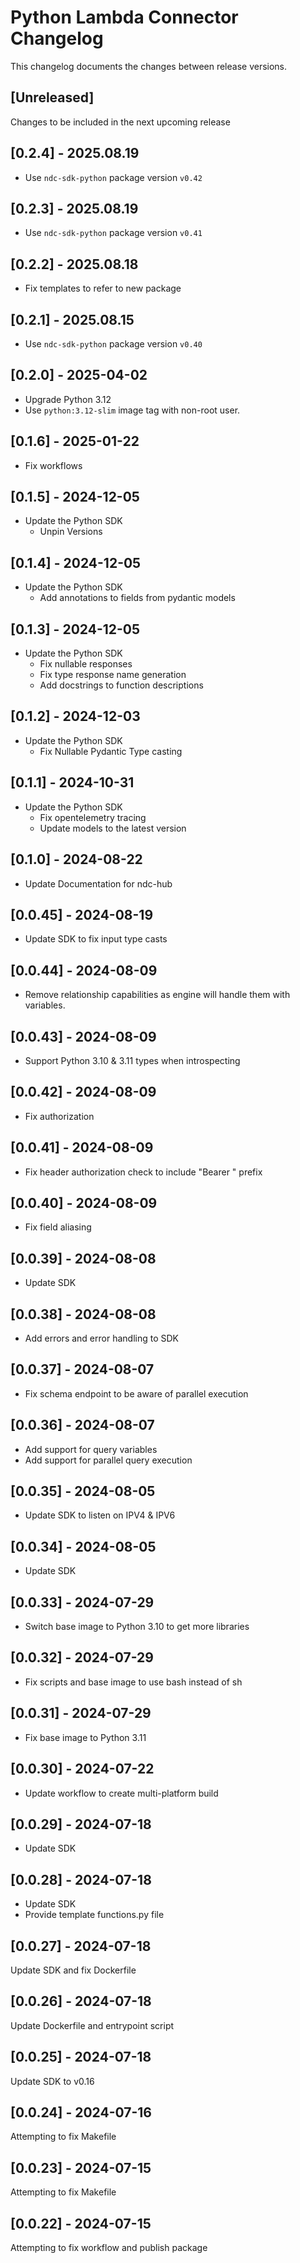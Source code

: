 # Python Lambda Connector Changelog
This changelog documents the changes between release versions.

## [Unreleased]
Changes to be included in the next upcoming release

## [0.2.4] - 2025.08.19
* Use `ndc-sdk-python` package version `v0.42`

## [0.2.3] - 2025.08.19
* Use `ndc-sdk-python` package version `v0.41`

## [0.2.2] - 2025.08.18
* Fix templates to refer to new package

## [0.2.1] - 2025.08.15
* Use `ndc-sdk-python` package version `v0.40`

## [0.2.0] - 2025-04-02
* Upgrade Python 3.12 
* Use `python:3.12-slim` image tag with non-root user.

## [0.1.6] - 2025-01-22
* Fix workflows

## [0.1.5] - 2024-12-05
* Update the Python SDK
  * Unpin Versions

## [0.1.4] - 2024-12-05
* Update the Python SDK
  * Add annotations to fields from pydantic models

## [0.1.3] - 2024-12-05
* Update the Python SDK
  * Fix nullable responses
  * Fix type response name generation
  * Add docstrings to function descriptions 

## [0.1.2] - 2024-12-03
* Update the Python SDK 
  * Fix Nullable Pydantic Type casting

## [0.1.1] - 2024-10-31
* Update the Python SDK 
  * Fix opentelemetry tracing
  * Update models to the latest version

## [0.1.0] - 2024-08-22
* Update Documentation for ndc-hub

## [0.0.45] - 2024-08-19
* Update SDK to fix input type casts

## [0.0.44] - 2024-08-09
* Remove relationship capabilities as engine will handle them with variables.

## [0.0.43] - 2024-08-09
* Support Python 3.10 & 3.11 types when introspecting

## [0.0.42] - 2024-08-09
* Fix authorization

## [0.0.41] - 2024-08-09
* Fix header authorization check to include "Bearer " prefix

## [0.0.40] - 2024-08-09
* Fix field aliasing

## [0.0.39] - 2024-08-08
* Update SDK

## [0.0.38] - 2024-08-08
* Add errors and error handling to SDK

## [0.0.37] - 2024-08-07
* Fix schema endpoint to be aware of parallel execution

## [0.0.36] - 2024-08-07
* Add support for query variables
* Add support for parallel query execution

## [0.0.35] - 2024-08-05
* Update SDK to listen on IPV4 & IPV6

## [0.0.34] - 2024-08-05
* Update SDK

## [0.0.33] - 2024-07-29
* Switch base image to Python 3.10 to get more libraries

## [0.0.32] - 2024-07-29
* Fix scripts and base image to use bash instead of sh

## [0.0.31] - 2024-07-29
* Fix base image to Python 3.11

## [0.0.30] - 2024-07-22
* Update workflow to create multi-platform build

## [0.0.29] - 2024-07-18
* Update SDK

## [0.0.28] - 2024-07-18
* Update SDK
* Provide template functions.py file

## [0.0.27] - 2024-07-18
Update SDK and fix Dockerfile

## [0.0.26] - 2024-07-18
Update Dockerfile and entrypoint script

## [0.0.25] - 2024-07-18
Update SDK to v0.16

## [0.0.24] - 2024-07-16
Attempting to fix Makefile

## [0.0.23] - 2024-07-15
Attempting to fix Makefile

## [0.0.22] - 2024-07-15
Attempting to fix workflow and publish package
